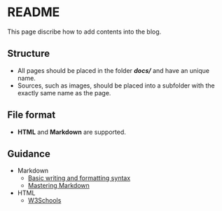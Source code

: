 # README

This page discribe how to add contents into the blog.

## Structure

* All pages should be placed in the folder **_docs/_** and have an unique name.
* Sources, such as images, should be placed into a subfolder with the exactly same name as the page.

## File format

* **HTML** and **Markdown** are supported.

## Guidance

* Markdown
    * [Basic writing and formatting syntax](https://help.github.com/articles/basic-writing-and-formatting-syntax/)
    * [Mastering Markdown](https://guides.github.com/features/mastering-markdown/)
* HTML
    * [W3Schools](https://www.w3schools.com/html/)